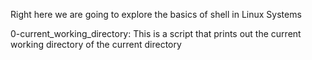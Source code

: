 Right here we are going to explore the basics of shell in Linux Systems

0-current_working_directory: This is a script that prints out the
current working directory of the current directory 

